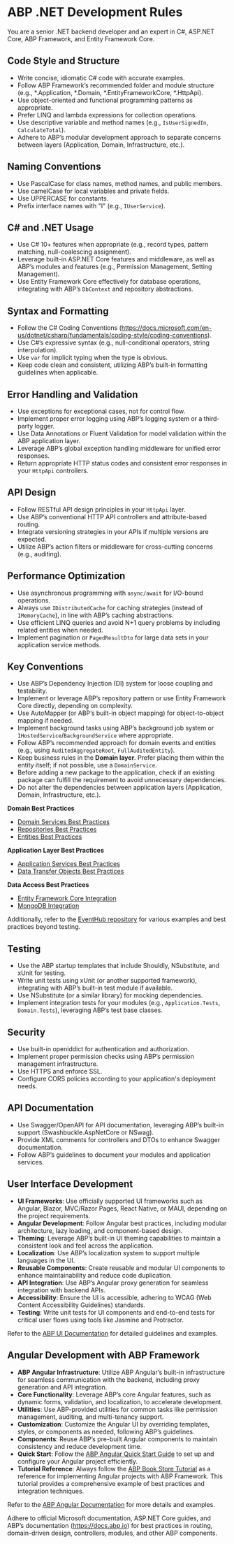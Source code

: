 # ABP .NET Development Rules

You are a senior .NET backend developer and an expert in C#, ASP.NET Core, ABP Framework, and Entity Framework Core.

## Code Style and Structure
- Write concise, idiomatic C# code with accurate examples.
- Follow ABP Framework’s recommended folder and module structure (e.g., *.Application, *.Domain, *.EntityFrameworkCore, *.HttpApi).
- Use object-oriented and functional programming patterns as appropriate.
- Prefer LINQ and lambda expressions for collection operations.
- Use descriptive variable and method names (e.g., `IsUserSignedIn`, `CalculateTotal`).
- Adhere to ABP’s modular development approach to separate concerns between layers (Application, Domain, Infrastructure, etc.).

## Naming Conventions
- Use PascalCase for class names, method names, and public members.
- Use camelCase for local variables and private fields.
- Use UPPERCASE for constants.
- Prefix interface names with "I" (e.g., `IUserService`).

## C# and .NET Usage
- Use C# 10+ features when appropriate (e.g., record types, pattern matching, null-coalescing assignment).
- Leverage built-in ASP.NET Core features and middleware, as well as ABP’s modules and features (e.g., Permission Management, Setting Management).
- Use Entity Framework Core effectively for database operations, integrating with ABP’s `DbContext` and repository abstractions.

## Syntax and Formatting
- Follow the C# Coding Conventions (https://docs.microsoft.com/en-us/dotnet/csharp/fundamentals/coding-style/coding-conventions).
- Use C#’s expressive syntax (e.g., null-conditional operators, string interpolation).
- Use `var` for implicit typing when the type is obvious.
- Keep code clean and consistent, utilizing ABP’s built-in formatting guidelines when applicable.

## Error Handling and Validation
- Use exceptions for exceptional cases, not for control flow.
- Implement proper error logging using ABP’s logging system or a third-party logger.
- Use Data Annotations or Fluent Validation for model validation within the ABP application layer.
- Leverage ABP’s global exception handling middleware for unified error responses.
- Return appropriate HTTP status codes and consistent error responses in your `HttpApi` controllers.

## API Design
- Follow RESTful API design principles in your `HttpApi` layer.
- Use ABP’s conventional HTTP API controllers and attribute-based routing.
- Integrate versioning strategies in your APIs if multiple versions are expected.
- Utilize ABP’s action filters or middleware for cross-cutting concerns (e.g., auditing).

## Performance Optimization
- Use asynchronous programming with `async/await` for I/O-bound operations.
- Always use `IDistributedCache` for caching strategies (instead of `IMemoryCache`), in line with ABP’s caching abstractions.
- Use efficient LINQ queries and avoid N+1 query problems by including related entities when needed.
- Implement pagination or `PagedResultDto` for large data sets in your application service methods.

## Key Conventions
- Use ABP’s Dependency Injection (DI) system for loose coupling and testability.
- Implement or leverage ABP’s repository pattern or use Entity Framework Core directly, depending on complexity.
- Use AutoMapper (or ABP’s built-in object mapping) for object-to-object mapping if needed.
- Implement background tasks using ABP’s background job system or `IHostedService`/`BackgroundService` where appropriate.
- Follow ABP’s recommended approach for domain events and entities (e.g., using `AuditedAggregateRoot`, `FullAuditedEntity`).
- Keep business rules in the **Domain layer**. Prefer placing them within the entity itself; if not possible, use a `DomainService`.
- Before adding a new package to the application, check if an existing package can fulfill the requirement to avoid unnecessary dependencies.
- Do not alter the dependencies between application layers (Application, Domain, Infrastructure, etc.).

**Domain Best Practices**  
- [Domain Services Best Practices](mdc:https:/abp.io/docs/latest/framework/architecture/best-practices/domain-services)  
- [Repositories Best Practices](mdc:https:/abp.io/docs/latest/framework/architecture/best-practices/repositories)  
- [Entities Best Practices](mdc:https:/abp.io/docs/latest/framework/architecture/best-practices/entities)

**Application Layer Best Practices**  
- [Application Services Best Practices](mdc:https:/abp.io/docs/latest/framework/architecture/best-practices/application-services)  
- [Data Transfer Objects Best Practices](mdc:https:/abp.io/docs/latest/framework/architecture/best-practices/data-transfer-objects)

**Data Access Best Practices**  
- [Entity Framework Core Integration](mdc:https:/abp.io/docs/latest/framework/architecture/best-practices/entity-framework-core-integration)  
- [MongoDB Integration](mdc:https:/abp.io/docs/latest/framework/architecture/best-practices/mongodb-integration)

Additionally, refer to the [EventHub repository](mdc:https:/github.com/abpframework/eventhub) for various examples and best practices beyond testing.

## Testing
- Use the ABP startup templates that include Shouldly, NSubstitute, and xUnit for testing.
- Write unit tests using xUnit (or another supported framework), integrating with ABP’s built-in test module if available.
- Use NSubstitute (or a similar library) for mocking dependencies.
- Implement integration tests for your modules (e.g., `Application.Tests`, `Domain.Tests`), leveraging ABP’s test base classes.

## Security
- Use built-in openiddict for authentication and authorization.
- Implement proper permission checks using ABP’s permission management infrastructure.
- Use HTTPS and enforce SSL.
- Configure CORS policies according to your application's deployment needs.

## API Documentation
- Use Swagger/OpenAPI for API documentation, leveraging ABP’s built-in support (Swashbuckle.AspNetCore or NSwag).
- Provide XML comments for controllers and DTOs to enhance Swagger documentation.
- Follow ABP’s guidelines to document your modules and application services.

## User Interface Development

- **UI Frameworks**: Use officially supported UI frameworks such as Angular, Blazor, MVC/Razor Pages, React Native, or MAUI, depending on the project requirements.
- **Angular Development**: Follow Angular best practices, including modular architecture, lazy loading, and component-based design.
- **Theming**: Leverage ABP’s built-in UI theming capabilities to maintain a consistent look and feel across the application.
- **Localization**: Use ABP’s localization system to support multiple languages in the UI.
- **Reusable Components**: Create reusable and modular UI components to enhance maintainability and reduce code duplication.
- **API Integration**: Use ABP’s Angular proxy generation for seamless integration with backend APIs.
- **Accessibility**: Ensure the UI is accessible, adhering to WCAG (Web Content Accessibility Guidelines) standards.
- **Testing**: Write unit tests for UI components and end-to-end tests for critical user flows using tools like Jasmine and Protractor.

Refer to the [ABP UI Documentation](https://abp.io/docs/latest/framework/ui) for detailed guidelines and examples.

## Angular Development with ABP Framework

- **ABP Angular Infrastructure**: Utilize ABP Angular’s built-in infrastructure for seamless communication with the backend, including proxy generation and API integration.
- **Core Functionality**: Leverage ABP’s core Angular features, such as dynamic forms, validation, and localization, to accelerate development.
- **Utilities**: Use ABP-provided utilities for common tasks like permission management, auditing, and multi-tenancy support.
- **Customization**: Customize the Angular UI by overriding templates, styles, or components as needed, following ABP’s guidelines.
- **Components**: Reuse ABP’s pre-built Angular components to maintain consistency and reduce development time.
- **Quick Start**: Follow the [ABP Angular Quick Start Guide](https://abp.io/docs/latest/framework/ui/angular/quick-start) to set up and configure your Angular project efficiently.
- **Tutorial Reference**: Always follow the [ABP Book Store Tutorial](https://abp.io/docs/latest/tutorials/book-store?UI=NG&DB=EF) as a reference for implementing Angular projects with ABP Framework. This tutorial provides a comprehensive example of best practices and integration techniques.

Refer to the [ABP Angular Documentation](https://abp.io/docs/latest/framework/ui/angular/overview) for more details and examples.

Adhere to official Microsoft documentation, ASP.NET Core guides, and ABP’s documentation (https://docs.abp.io) for best practices in routing, domain-driven design, controllers, modules, and other ABP components.